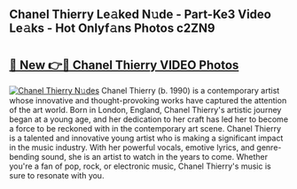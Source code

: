 ## Chanel Thierry Le𝚊ked N𝚞de - Part-Ke3 Video Le𝚊ks - Hot Onlyf𝚊ns Photos c2ZN9

# <h2><a href="http://ac1654.deff.icu/?id=Chanel+Thierry">🔗 New 👉🔴 Chanel Thierry VIDEO Photos</a></h2>

[![Chanel Thierry N𝚞des](https://i.imgur.com/rIISA9y.gif)](http://ac1654.deff.icu/?id=Chanel+Thierry)
Chanel Thierry (b. 1990) is a contemporary artist whose innovative and thought-provoking works have captured the attention of the art world. Born in London, England, Chanel Thierry's artistic journey began at a young age, and her dedication to her craft has led her to become a force to be reckoned with in the contemporary art scene. Chanel Thierry is a talented and innovative young artist who is making a significant impact in the music industry. With her powerful vocals, emotive lyrics, and genre-bending sound, she is an artist to watch in the years to come. Whether you're a fan of pop, rock, or electronic music, Chanel Thierry's music is sure to resonate with you.
